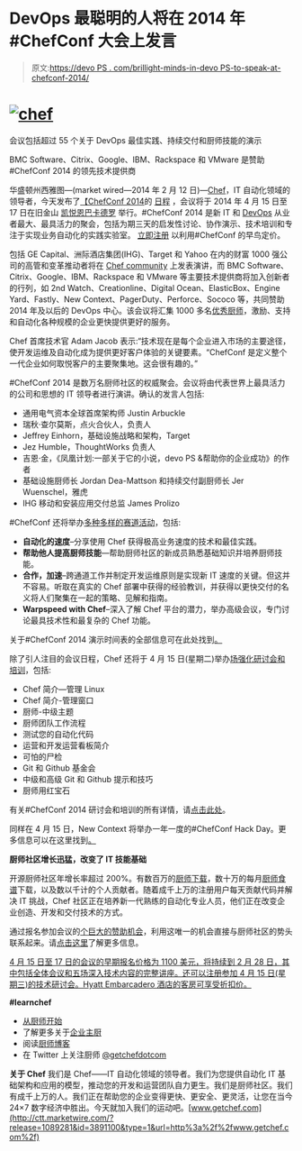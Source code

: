 # DevOps 最聪明的人将在 2014 年#ChefConf 大会上发言

> 原文:[https://devo PS . com/brillight-minds-in-devo PS-to-speak-at-chefconf-2014/](https://devops.com/brightest-minds-in-devops-to-speak-at-chefconf-2014/)

# **[![chef](../Images/c203632a63e8ee3c3c0c932d22117d87.png)](https://devops.com/wp-content/uploads/2014/02/chef.jpg)**

会议包括超过 55 个关于 DevOps 最佳实践、持续交付和厨师技能的演示

BMC Software、Citrix、Google、IBM、Rackspace 和 VMware 是赞助#ChefConf 2014 的领先技术提供商

华盛顿州西雅图—(market wired—2014 年 2 月 12 日)—[Chef](http://ctt.marketwire.com/?release=1089281&id=3891031&type=1&url=http%3a%2f%2fwww.getchef.com%2f)，IT 自动化领域的领导者，今天发布了[【ChefConf 2014](http://ctt.marketwire.com/?release=1089281&id=3891037&type=1&url=http%3a%2f%2fchefconf.com%2f)的 [日程](http://ctt.marketwire.com/?release=1089281&id=3891034&type=1&url=http%3a%2f%2fchefconf2014.busyconf.com%2fschedule) ，会议将于 2014 年 4 月 15 日至 17 日在旧金山 [凯悦恩巴卡德罗](http://ctt.marketwire.com/?release=1089281&id=3891040&type=1&url=http%3a%2f%2fsanfranciscoregency.hyatt.com%2fhyatt%2fhotels-sanfranciscoregency%2findex.jsp%3fnull) 举行。#ChefConf 2014 是新 IT 和 [DevOps](http://ctt.marketwire.com/?release=1089281&id=3891043&type=1&url=http%3a%2f%2fwww.getchef.com%2fsolutions%2fdevops) 从业者最大、最具活力的聚会，包括为期三天的启发性讨论、协作演示、技术培训和专注于实现业务自动化的实践实验室。 [立即注册](http://ctt.marketwire.com/?release=1089281&id=3891046&type=1&url=http%3a%2f%2fchefconf.com%2f) 以利用#ChefConf 的早鸟定价。

包括 GE Capital、洲际酒店集团(IHG)、Target 和 Yahoo 在内的财富 1000 强公司的高管和变革推动者将在 [Chef community](http://ctt.marketwire.com/?release=1089281&id=3891049&type=1&url=http%3a%2f%2fcommunity.opscode.com%2f) 上发表演讲，而 BMC Software、Citrix、Google、IBM、Rackspace 和 VMware 等主要技术提供商将加入创新者的行列，如 2nd Watch、Creationline、Digital Ocean、ElasticBox、Engine Yard、Fastly、New Context、PagerDuty、Perforce、Sococo 等，共同赞助 2014 年及以后的 DevOps 中心。该会议将汇集 1000 多名[优秀厨师](http://ctt.marketwire.com/?release=1089281&id=3891052&type=1&url=http%3a%2f%2fwww.getchef.com%2fblog%2fcategory%2fawesome-chefs%2f)，激励、支持和自动化各种规模的企业更快提供更好的服务。

Chef 首席技术官 Adam Jacob 表示:“技术现在是每个企业进入市场的主要途径，使开发运维及自动化成为提供更好客户体验的关键要素。“ChefConf 是定义整个一代企业如何取悦客户的主要聚集地。这会很有趣的。”

#ChefConf 2014 是数万名厨师社区的权威聚会。会议将由代表世界上最具活力的公司和思想的 IT 领导者进行演讲。确认的发言人包括:

*   通用电气资本全球首席架构师 Justin Arbuckle
*   瑞秋·查尔莫斯，点火合伙人，负责人
*   Jeffrey Einhorn，基础设施战略和架构，Target
*   Jez Humble，ThoughtWorks 负责人
*   吉恩·金，《凤凰计划:一部关于它的小说，devo PS &帮助你的企业成功》的作者
*   基础设施厨师长 Jordan Dea-Mattson 和持续交付副厨师长 Jer Wuenschel，雅虎
*   IHG 移动和安装应用交付总监 James Prolizo

#ChefConf 还将举办[多种多样的赛道活动](http://ctt.marketwire.com/?release=1089281&id=3891055&type=1&url=http%3a%2f%2fchefconf2014.busyconf.com%2fschedule)，包括:

*   **自动化的速度**–分享使用 Chef 获得极高业务速度的技术和最佳实践。
*   **帮助他人提高厨师技能**—帮助厨师社区的新成员熟悉基础知识并培养厨师技能。
*   **合作，加速**–跨通道工作并制定开发运维原则是实现新 IT 速度的关键。但这并不容易。听取在真实的 Chef 部署中获得的经验教训，并获得以更快交付的名义将人们聚集在一起的策略、见解和指南。
*   **Warpspeed with Chef**–深入了解 Chef 平台的潜力，举办高级会议，专门讨论最具技术性和最复杂的 Chef 功能。

关于#ChefConf 2014 演示时间表的全部信息可在此处找到[。](http://ctt.marketwire.com/?release=1089281&id=3891058&type=1&url=http%3a%2f%2fchefconf2014.busyconf.com%2fschedule)

除了引人注目的会议日程，Chef 还将于 4 月 15 日(星期二)举办[场强化研讨会和培训](http://ctt.marketwire.com/?release=1089281&id=3891061&type=1&url=http%3a%2f%2fpages.getchef.com%2fchefconf-program.html)，包括:

*   Chef 简介—管理 Linux
*   Chef 简介-管理窗口
*   厨师-中级主题
*   厨师团队工作流程
*   测试您的自动化代码
*   运营和开发运营看板简介
*   可怕的尸检
*   Git 和 Github 基金会
*   中级和高级 Git 和 Github 提示和技巧
*   厨师用红宝石

有关#ChefConf 2014 研讨会和培训的所有详情，请[点击此处](http://ctt.marketwire.com/?release=1089281&id=3891064&type=1&url=http%3a%2f%2fpages.getchef.com%2fchefconf-program.html)。

同样在 4 月 15 日，New Context 将举办一年一度的#ChefConf Hack Day。更多信息可以在这里找到[。](http://ctt.marketwire.com/?release=1089281&id=3891067&type=1&url=http%3a%2f%2fchefconf2014.busyconf.com%2fschedule)

**厨师社区增长迅猛，改变了 IT 技能基础**

开源厨师社区年增长率超过 200%。有数百万的[厨师下载](http://ctt.marketwire.com/?release=1089281&id=3891073&type=1&url=https%3a%2f%2flearnchef.opscode.com%2f)，数十万的每月[厨师食谱](http://ctt.marketwire.com/?release=1089281&id=3891076&type=1&url=http%3a%2f%2fcommunity.opscode.com%2fcookbooks)下载，以及数以千计的个人贡献者。随着成千上万的注册用户每天贡献代码并解决 IT 挑战，Chef 社区正在培养新一代熟练的自动化专业人员，他们正在改变企业创造、开发和交付技术的方式。

通过报名参加会议的[个巨大的赞助机会](http://ctt.marketwire.com/?release=1089281&id=3891079&type=1&url=http%3a%2f%2fpages.getchef.com%2fchefconf_sponsorships.html)，利用这唯一的机会直接与厨师社区的势头联系起来。请[点击这里](http://ctt.marketwire.com/?release=1089281&id=3891082&type=1&url=http%3a%2f%2fpages.getchef.com%2fchefconf_sponsorships.html)了解更多信息。

[4 月 15 日至 17 日的会议的早期报名价格为 1100 美元，将持续到 2 月 28 日，其中包括全体会议和五场深入技术内容的完整讲座。还可以注册参加 4 月 15 日(星期三)的技术研讨会。Hyatt Embarcadero 酒店的客房可享受折扣价。](http://ctt.marketwire.com/?release=1089281&id=3891085&type=1&url=https%3a%2f%2fchefconf2014.busyconf.com%2fbookings%2fnew)

**#learnchef**

*   [从厨师开始](http://ctt.marketwire.com/?release=1089281&id=3891088&type=1&url=http%3a%2f%2flearnchef.opscode.com%2f)
*   了解更多关于[企业主厨](http://ctt.marketwire.com/?release=1089281&id=3891091&type=1&url=http%3a%2f%2fwww.getchef.com%2fenterprise-chef%2f)
*   阅读[厨师博客](http://ctt.marketwire.com/?release=1089281&id=3891094&type=1&url=http%3a%2f%2fwww.getchef.com%2fblog%2f)
*   在 Twitter 上关注厨师 [@getchefdotcom](http://ctt.marketwire.com/?release=1089281&id=3891097&type=1&url=https%3a%2f%2ftwitter.com%2fgetchefdotcom)

**关于 Chef** 我们是 Chef——IT 自动化领域的领导者。我们为您提供自动化 IT 基础架构和应用的模型，推动您的开发和运营团队自力更生。我们是厨师社区。我们有成千上万的人。我们正在帮助您的企业变得更快、更安全、更灵活，让您在当今 24×7 数字经济中胜出。今天就加入我们的运动吧。[www.getchef.com](http://ctt.marketwire.com/?release=1089281&id=3891100&type=1&url=http%3a%2f%2fwww.getchef.com%2f)